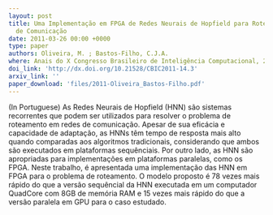 ```yaml
---
layout: post
title: Uma Implementação em FPGA de Redes Neurais de Hopfield para Roteamento em Redes
  de Comunicação
date: 2011-03-26 00:00 +0000
type: paper
authors: Oliveira, M. ; Bastos-Filho, C.J.A.
where: Anais do X Congresso Brasileiro de Inteligência Computacional, 2011. Fortaleza, Brazil
doi_link: 'http://dx.doi.org/10.21528/CBIC2011-14.3'
arxiv_link: ''
paper_download: 'files/2011-Oliveira_Bastos-Filho.pdf'
---
```

(In Portuguese) As Redes Neurais de Hopfield (HNN) são sistemas recorrentes que podem ser utilizados para resolver o problema de roteamento em redes de comunicação. Apesar de sua eficácia e capacidade de adaptação, as HNNs têm tempo de resposta mais alto quando comparadas aos algoritmos tradicionais, considerando que ambos são executados em plataformas sequênciais. Por outro lado, as HNN são apropriadas para implementações em plataformas paralelas, como os FPGA. Neste trabalho, é apresentada uma implementação das HNN em FPGA para o problema de roteamento. O modelo proposto é 78 vezes mais rápido do que a versão sequêncial da HNN executada em um computador QuadCore com 8GB de memória RAM e 15 vezes mais rápido do que a versão paralela em GPU para o caso estudado.

